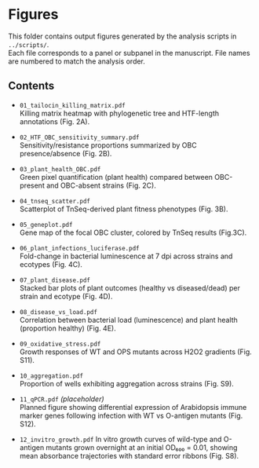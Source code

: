 # Figures

This folder contains output figures generated by the analysis scripts in `../scripts/`.  
Each file corresponds to a panel or subpanel in the manuscript. File names are numbered to match the analysis order.

## Contents

- `01_tailocin_killing_matrix.pdf`  
  Killing matrix heatmap with phylogenetic tree and HTF-length annotations (Fig. 2A).

- `02_HTF_OBC_sensitivity_summary.pdf`  
  Sensitivity/resistance proportions summarized by OBC presence/absence (Fig. 2B).

- `03_plant_health_OBC.pdf`  
  Green pixel quantification (plant health) compared between OBC-present and OBC-absent strains (Fig. 2C).

- `04_tnseq_scatter.pdf`  
  Scatterplot of TnSeq-derived plant fitness phenotypes (Fig. 3B).

- `05_geneplot.pdf`  
  Gene map of the focal OBC cluster, colored by TnSeq results (Fig.3C).

- `06_plant_infections_luciferase.pdf`  
  Fold-change in bacterial luminescence at 7 dpi across strains and ecotypes (Fig. 4C).

- `07_plant_disease.pdf`  
  Stacked bar plots of plant outcomes (healthy vs diseased/dead) per strain and ecotype (Fig. 4D).

- `08_disease_vs_load.pdf`  
  Correlation between bacterial load (luminescence) and plant health (proportion healthy) (Fig. 4E).

- `09_oxidative_stress.pdf`  
  Growth responses of WT and OPS mutants across H2O2 gradients (Fig. S11).

- `10_aggregation.pdf`  
  Proportion of wells exhibiting aggregation across strains (Fig. S9).

- `11_qPCR.pdf` *(placeholder)*  
  Planned figure showing differential expression of Arabidopsis immune marker genes following infection with WT vs O-antigen mutants (Fig. S12).
  
- `12_invitro_growth.pdf`
  In vitro growth curves of wild-type and O-antigen mutants grown overnight at an initial OD₆₀₀ = 0.01, showing mean absorbance trajectories with standard error ribbons (Fig. S8).